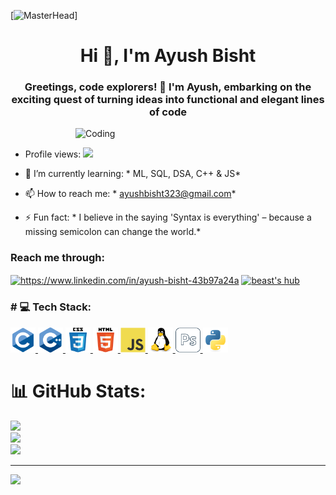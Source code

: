 [![MasterHead](https://cdn.dribbble.com/users/416610/screenshots/4801105/coding_desk_flat_vector_ui_ux_design_illustration_motion_animation_gif2.gif)]
<h1 align="center">Hi 👋, I'm Ayush Bisht</h1> 

<h3 align="center">Greetings, code explorers! 🚀 I'm Ayush, embarking on the exciting quest of turning ideas into functional and elegant lines of code</h3>
<img align="right" alt="Coding" width="400" src="https://i.pinimg.com/originals/e4/26/70/e426702edf874b181aced1e2fa5c6cde.gif">
<p align="left"> <img src="[https://komarev.com/ghpvc/?username=ayubi01&label=Profile%20views&color=0e75b6&style=flat](https://i.pinimg.com/originals/e4/26/70/e426702edf874b181aced1e2fa5c6cde.gif)" alt="" /> </p>

- Profile views:
[![](https://visitcount.itsvg.in/api?id=Ayushbi01&label=7&pretty=true)](https://visitcount.itsvg.in)


- 🌱 I’m currently learning: *  ML, SQL, DSA, C++ & JS*

- 📫 How to reach me: *  ayushbisht323@gmail.com*

- ⚡ Fun fact: *  I believe in the saying 'Syntax is everything' – because a missing semicolon can change the world.*

<h3 align="left">Reach me through:</h3>
<p align="left">
<a href="https://linkedin.com/in/https://www.linkedin.com/in/ayush-bisht-43b97a24a" target="blank"><img align="center" src="https://raw.githubusercontent.com/rahuldkjain/github-profile-readme-generator/master/src/images/icons/Social/linked-in-alt.svg" alt="https://www.linkedin.com/in/ayush-bisht-43b97a24a" height="30" width="40" /></a>
<a href="https://www.youtube.com/c/beast's hub" target="blank"><img align="center" src="https://raw.githubusercontent.com/rahuldkjain/github-profile-readme-generator/master/src/images/icons/Social/youtube.svg" alt="beast's hub" height="30" width="40" /></a>
</p>

<h3 align="left"># 💻 Tech Stack:</h3>
<p align="left"> <a href="https://www.cprogramming.com/" target="_blank" rel="noreferrer"> <img src="https://raw.githubusercontent.com/devicons/devicon/master/icons/c/c-original.svg" alt="c" width="40" height="40"/> </a> <a href="https://www.w3schools.com/cpp/" target="_blank" rel="noreferrer"> <img src="https://raw.githubusercontent.com/devicons/devicon/master/icons/cplusplus/cplusplus-original.svg" alt="cplusplus" width="40" height="40"/> </a> <a href="https://www.w3schools.com/css/" target="_blank" rel="noreferrer"> <img src="https://raw.githubusercontent.com/devicons/devicon/master/icons/css3/css3-original-wordmark.svg" alt="css3" width="40" height="40"/> </a> <a href="https://www.w3.org/html/" target="_blank" rel="noreferrer"> <img src="https://raw.githubusercontent.com/devicons/devicon/master/icons/html5/html5-original-wordmark.svg" alt="html5" width="40" height="40"/> </a> <a href="https://developer.mozilla.org/en-US/docs/Web/JavaScript" target="_blank" rel="noreferrer"> <img src="https://raw.githubusercontent.com/devicons/devicon/master/icons/javascript/javascript-original.svg" alt="javascript" width="40" height="40"/> </a> <a href="https://www.linux.org/" target="_blank" rel="noreferrer"> <img src="https://raw.githubusercontent.com/devicons/devicon/master/icons/linux/linux-original.svg" alt="linux" width="40" height="40"/> </a> <a href="https://www.photoshop.com/en" target="_blank" rel="noreferrer"> <img src="https://raw.githubusercontent.com/devicons/devicon/master/icons/photoshop/photoshop-line.svg" alt="photoshop" width="40" height="40"/> </a> <a href="https://www.python.org" target="_blank" rel="noreferrer"> <img src="https://raw.githubusercontent.com/devicons/devicon/master/icons/python/python-original.svg" alt="python" width="40" height="40"/> </a> </p>


# 📊 GitHub Stats:
![](https://github-readme-stats.vercel.app/api?username=Ayubi01&theme=radical&hide_border=false&include_all_commits=false&count_private=false)<br/>
![](https://github-readme-streak-stats.herokuapp.com/?user=Ayubi01&theme=radical&hide_border=false)<br/>
![](https://github-readme-stats.vercel.app/api/top-langs/?username=Ayubi01&theme=radical&hide_border=false&include_all_commits=false&count_private=false&layout=compact)

---
[![](https://visitcount.itsvg.in/api?id=Ayubi01&icon=3&color=3)](https://visitcount.itsvg.in)


<!-- Proudly created with GPRM ( https://gprm.itsvg.in ) -->
